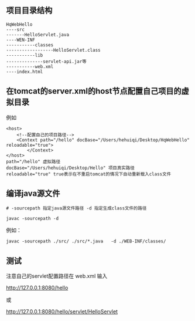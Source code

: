 
## 项目目录结构
```
HqWebHello
----src
-------HelloServlet.java
----WEN-INF
-----------classes
------------------HelloServlet.class
-----------lib
--------------servlet-api.jar等
-----------web.xml
----index.html
```


## 在tomcat的server.xml的host节点配置自己项目的虚拟目录
例如
```
<host>
	<!--配置自己的项目路径-->
 	<Context path="/hello" docBase="/Users/hehuiqi/Desktop/HqWebHello" reloadable="true">
        </Context>
</host>
path="/hello" 虚拟路径
docBase="/Users/hehuiqi/Desktop/Hello" 项目真实路径
reloadable="true" true表示在不重启tomcat的情况下自动重新载入class文件
```

## 编译java源文件

```
# -sourcepath 指定java源文件路径 -d 指定生成class文件的路径

javac -sourcepath -d 

```
例如：
```
javac -sourcepath ./src/ ./src/*.java   -d ./WEB-INF/classes/
```

## 测试
注意自己的servlet配置路径在 web.xml <url-pattern>
输入 

http://127.0.0.1:8080/hello

或

http://127.0.0.1:8080/hello/servlet/HelloServlet






